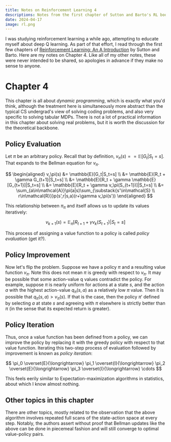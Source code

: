 ```yaml
---
title: Notes on Reinforcement Learning 4
descriptions: Notes from the first chapter of Sutton and Barto's RL book
date: 2024-04-17
image: rl.png
---
```


I was studying reinforcement learning a while ago, attempting to educate myself about deep Q learning. As part of that
effort, I read through the first few chapters of
[Reinforcement Learning: An A Introduction](http://incompleteideas.net/book/the-book.html) by Sutton and Barto. Here
are my notes on Chapter 4.  Like all of my other notes, these were never intended to be shared, so apologies in advance
if they make no sense to anyone.

# Chapter 4

This chapter is all about _dynamic programming_, which is exactly what you'd think, although the treatment here is
simultaneously more abstract than the typical CS undergrad's view of solving coding problems, and also very specific to
solving tabular MDPs.  There is not a lot of practical information in this chapter about solving real problems, but it
is worth the discussion for the theoretical backbone.

## Policy Evaluation

Let $\pi$ be an arbitrary policy.  Recall that by definition, $v_\pi(s) == \mathbb{E}[G_t|S_t=s]$.  That expands to the
Bellman equation for $v_\pi$.

$$
\begin{aligned}
v_\pi(s) &= \mathbb{E}[G_t|S_t=s] \\
&= \mathbb{E}[R_t + \gamma G_{t+1}|S_t=s] \\
&= \mathbb{E}[R_t + \gamma \mathbb{E}[G_{t+1}]|S_t=s] \\
&= \mathbb{E}[R_t + \gamma v_\pi(S_{t+1})]|S_t=s] \\
&= \sum_{a\in\mathcal{A}}\pi(a|s)\sum_{\substack{s'\in\mathcal{S} \\ r\in\mathcal{R}}}p(s',r|s,a)(r+\gamma v_\pi(s'))
\end{aligned}
$$

This relationship between $\pi_\pi$ and itself allows us to update its values iteratively:

$$
v_{k+1}(s) = \mathbb{E}_\pi[R_{t+1} + \gamma v_k(S_{t+1}) | S_t=s]
$$

This process of assigning a value function to a policy is called _policy evaluation_ (get it?).

## Policy Improvement

Now let's flip the problem.  Suppose we have a policy $\pi$ and a resulting value function $v_\pi$.  Note this does not
mean $\pi$ is greedy with respect to $v_\pi$.  It may be possible that some action-value q values contradict the policy.
For example, suppose $\pi$ is nearly uniform for actions at a state $s$, and the action $a$ with the highest
action-value $q_\pi(s,a)$ as a relatively low $\pi$ value.  Then it is possible that $q_\pi(s,a) > v_\pi(s)$.  If that
is the case, then the policy $\pi'$ defined by selecting $a$ at state $s$ and agreeing with $\pi$ elsewhere is strictly
better than $\pi$ (in the sense that its expected return is greater).

## Policy Iteration

Thus, once a value function has been defined from a policy, we can improve the policy by replacing it with the greedy
policy with respect to that value function.  Iterating this two-step process of evaluation followed by improvement is
known as _policy iteration_:

$$
\pi_0 \overset{E}{\longrightarrow} \pi_1 \overset{I}{\longrightarrow} \pi_2 \overset{E}{\longrightarrow} \pi_3 \overset{I}{\longrightarrow} \cdots
$$

This feels eerily similar to Expectation-maximization algorithms in statistics, about which I know almost nothing.

## Other topics in this chapter

There are other topics, mostly related to the observation that the above algorithm involves repeated full scans of the
state-action space at every step.  Notably, the authors assert without proof that Bellman updates like the above can be
done in piecemeal fashion and will still converge to optimal value-policy pairs.

